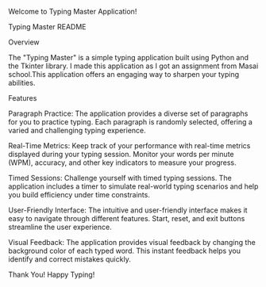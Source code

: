 Welcome to Typing Master Application!

Typing Master README

Overview


The "Typing Master" is a simple typing application built using Python and the Tkinter library. I made this application as I got an assignment from Masai school.This application offers an engaging way to sharpen your typing abilities.


Features

Paragraph Practice: The application provides a diverse set of paragraphs for you to practice typing. Each paragraph is randomly selected, offering a varied and challenging typing experience.

Real-Time Metrics: Keep track of your performance with real-time metrics displayed during your typing session. Monitor your words per minute (WPM), accuracy, and other key indicators to measure your progress.

Timed Sessions: Challenge yourself with timed typing sessions. The application includes a timer to simulate real-world typing scenarios and help you build efficiency under time constraints.

User-Friendly Interface: The intuitive and user-friendly interface makes it easy to navigate through different features. Start, reset, and exit buttons streamline the user experience.

Visual Feedback: The application provides visual feedback by changing the background color of each typed word. This instant feedback helps you identify and correct mistakes quickly.


Thank You!
Happy Typing!